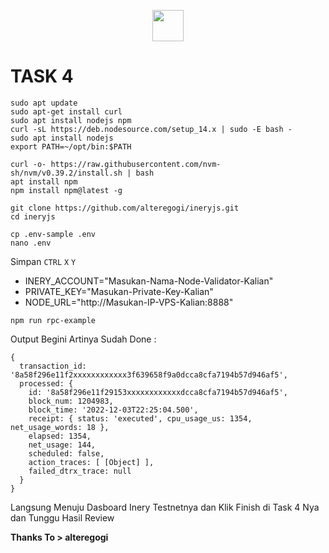 <p align="center">
  <img height="50" height="auto" src="https://user-images.githubusercontent.com/38981255/184088981-3f7376ae-7039-4915-98f5-16c3637ccea3.PNG">
</p>

# TASK 4

```
sudo apt update
sudo apt-get install curl
sudo apt install nodejs npm
curl -sL https://deb.nodesource.com/setup_14.x | sudo -E bash -
sudo apt install nodejs
export PATH=~/opt/bin:$PATH
```
```
curl -o- https://raw.githubusercontent.com/nvm-sh/nvm/v0.39.2/install.sh | bash
apt install npm
npm install npm@latest -g
```
```
git clone https://github.com/alteregogi/ineryjs.git
cd ineryjs
```
```
cp .env-sample .env
nano .env
```

Simpan `CTRL` `X` `Y`

- INERY_ACCOUNT="Masukan-Nama-Node-Validator-Kalian"
- PRIVATE_KEY="Masukan-Private-Key-Kalian"
- NODE_URL="http://Masukan-IP-VPS-Kalian:8888"

```
npm run rpc-example
```
Output Begini Artinya Sudah Done :

```
{
  transaction_id: '8a58f296e11f2xxxxxxxxxxxx3f639658f9a0dcca8cfa7194b57d946af5',
  processed: {
    id: '8a58f296e11f29153xxxxxxxxxxxxdcca8cfa7194b57d946af5',
    block_num: 1204983,
    block_time: '2022-12-03T22:25:04.500',
    receipt: { status: 'executed', cpu_usage_us: 1354, net_usage_words: 18 },
    elapsed: 1354,
    net_usage: 144,
    scheduled: false,
    action_traces: [ [Object] ],
    failed_dtrx_trace: null
  }
}
```

Langsung Menuju Dasboard Inery Testnetnya dan Klik Finish di Task 4 Nya dan Tunggu Hasil Review

**Thanks To > alteregogi**
